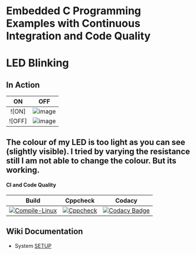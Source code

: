 # Embedded C Programming Examples with Continuous Integration and Code Quality

# LED Blinking 

## In Action


|ON|OFF|
|:--:|:--:|
|![ON]|![image](https://user-images.githubusercontent.com/80384951/115954818-a1f24100-a510-11eb-8a3b-816a85b542be.png)
![OFF]|![image](https://user-images.githubusercontent.com/80384951/115954853-d0701c00-a510-11eb-996d-2f2071598930.png)

## The colour of my LED is too light as you can see (slightly visible). I tried by varying the resistance still I am not able to change the colour. But its working.

#### CI and Code Quality

|Build|Cppcheck|Codacy|
|:--:|:--:|:--:|
|[![Compile-Linux](https://github.com/Bharathgopal/Emb-C/actions/workflows/Compile.yml/badge.svg)](https://github.com/Bharathgopal/Emb-C/actions/workflows/Compile.yml)|[![Cppcheck](https://github.com/Bharathgopal/Emb-C/actions/workflows/CodeQulaity.yml/badge.svg)](https://github.com/Bharathgopal/Emb-C/actions/workflows/CodeQulaity.yml)|[![Codacy Badge](https://app.codacy.com/project/badge/Grade/643b7ca2b2dc4daba1e700c216bb87d9)](https://www.codacy.com/gh/Bharathgopal/Emb-C/dashboard?utm_source=github.com&amp;utm_medium=referral&amp;utm_content=Bharathgopal/Emb-C&amp;utm_campaign=Badge_Grade)|

## Wiki Documentation
* System [SETUP](https://github.com/Bharathgopal/Emb-C/wiki)
